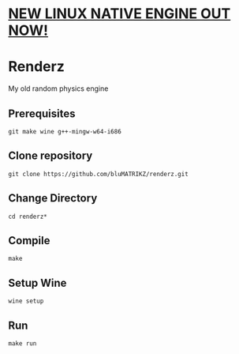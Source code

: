 # **[NEW LINUX NATIVE ENGINE OUT NOW!](https://github.com/bluMATRIKZ/lenderz/)**

# Renderz
My old random physics engine

## Prerequisites
```
git make wine g++-mingw-w64-i686
```
## Clone repository
```
git clone https://github.com/bluMATRIKZ/renderz.git
```
## Change Directory
```
cd renderz*
```
## Compile
```
make
```
## Setup Wine
```
wine setup
```
## Run
```
make run
```
